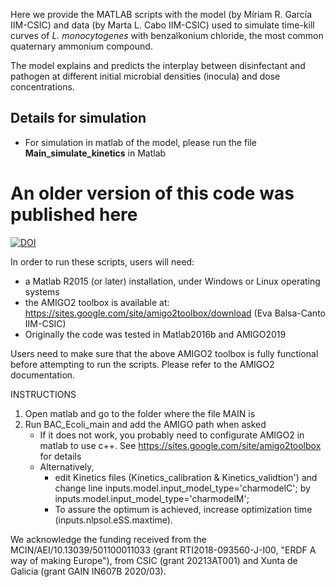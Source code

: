 
Here we provide the MATLAB scripts with the model (by Míriam R. García IIM-CSIC) and data (by Marta L. Cabo IIM-CSIC) used 
to simulate time-kill curves of *L. monocytogenes* with benzalkonium chloride, the most common quaternary ammonium compound.

The model explains and predicts the interplay between disinfectant and pathogen at 
different initial microbial densities (inocula) and dose concentrations. 

## Details for simulation
- For simulation in matlab of the model, please run the file **Main_simulate_kinetics** in Matlab


# An older version of this code was published here
[![DOI](https://zenodo.org/badge/DOI/10.5281/zenodo.6651604.svg)](https://doi.org/10.5281/zenodo.6651604)

In order to run these scripts, users will need:

- a Matlab R2015 (or later) installation, under Windows or Linux operating systems
- the AMIGO2 toolbox is available at: https://sites.google.com/site/amigo2toolbox/download (Eva Balsa-Canto IIM-CSIC)
- Originally the code was tested in Matlab2016b and AMIGO2019


Users need to make sure that the above AMIGO2 toolbox is fully functional before attempting to run the scripts. 
Please refer to the AMIGO2 documentation.


INSTRUCTIONS

1. Open matlab and go to the folder where the file MAIN is
2. Run BAC_Ecoli_main and add the AMIGO path when asked
	*  If it does not work, you probably need to configurate AMIGO2 in matlab to use c++. See https://sites.google.com/site/amigo2toolbox for details
	* Alternatively, 
		* edit Kinetics files (Kinetics_calibration & Kinetics_validtion')  and change line      inputs.model.input_model_type='charmodelC'; by inputs.model.input_model_type='charmodelM';
		* To assure the optimum is achieved, increase optimization time (inputs.nlpsol.eSS.maxtime).

We acknowledge the funding received from the MCIN/AEI/10.13039/501100011033 (grant RTI2018-093560-J-I00, "ERDF A way of making Europe"), from CSIC (grant 20213AT001) and Xunta de Galicia (grant GAIN IN607B 2020/03).
